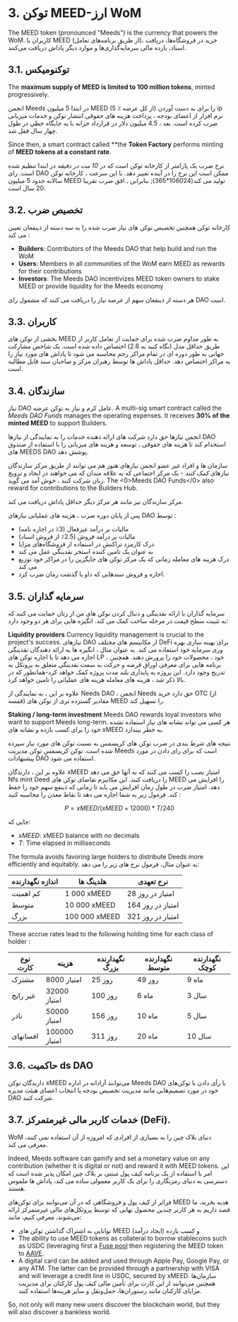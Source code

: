 # 3. توکن MEED-ارز WoM

The MEED token (pronounced "Meeds") is the currency that powers the WoM. کاربران با MEED (از طریق برنامه‌های تعامل)، خرید در فروشگاه‌ها، دریافت اسناد، بازده مالی سرمایه‌گذاری‌ها و موارد دیگر پاداش دریافت می‌کنند.

## 3.1. توکنومیکس

The **maximum supply of MEED is limited to 100 million tokens**, minted progressively.

انجمن Meeds در ابتدا 5 میلیون MEED (5 ٪ از کل عرضه) را برای به دست آوردن ip نرم افزار از اعضای بودجه ، پرداخت هزینه های حقوقی انتشار توکن و خدمات میزبانی ضرب کرده است. بعد ، 4.5 ميليون دلار در قرارداد خزانه با يه جايگاه خطي در طول چهار سال قفل شد.

Since then, a smart contract called **the __Token Factory__ performs minting of **MEED tokens at a constant rate**.

نرخ ضرب یک پارامتر از کارخانه توکن است که در *10 مت در دقیقه* در ابتدا تنظیم شده است. رای DAO ممکن است این نرخ را در آینده تغییر دهد. با این سرعت ، کارخانه توکن سالانه حدود 5 میلیون MEED تولید می کند(10*60*24*365); بنابراین ، افق ضرب تقریبا 20 سال است.

## 3.2. تخصیص ضرب

کارخانه توکن همچنین تخصیص توکن های نیاز ضرب شده را به سه دسته از ذینفعان تعیین می کند :

- **Builders**: Contributors of the Meeds DAO that help build and run the WoM
- **Users**: Members in all communities of the WoM earn MEED as rewards for their contributions
- **Investors**: The Meeds DAO incentivizes MEED token owners to stake MEED or provide liquidity for the Meeds economy

هر دسته از ذینفعان سهم از عرضه نیاز را دریافت می کنند که مشمول رای DAO است.

## 3.3. کاربران

بخشی از توکن های MEED به طور مداوم ضرب شده برای حمایت از تعامل کاربر از طریق حداقل مدل (نگاه کنید به 2.6) اختصاص داده شده است. یک شاخص مشارکت جهانی به طور دوره ای در تمام مراکز رحم محاسبه می شود تا پاداش های مورد نیاز را به مراکز اختصاص دهد. حداقل پاداش ها توسط رهبران مرکز و صاحبان سند قابل مطالبه است.

## 3.4. سازندگان

نیاز DAO عامل کرم و نیاز به توکن عرضه. A multi-sig smart contract called the _Meeds DAO Funds_ manages the operating expenses. It receives **30% of the minted MEED** to support Builders.

انجمن نیازها حق دارد شرکت های ارائه دهنده خدمات را به نمایندگی از نیازها DAO استخدام کند تا هزینه های حقوقی ، توسعه و هزینه های میزبانی را با استفاده از صندوق های MEEDS DAO پوشش دهد.

سازمان ها و افراد غیر عضو انجمن نیازهای هنوز هم می توانند از طریق مرکز سازندگان نیازهای _کمک کنند_ - یک مرکز اجتماعی که به علاقه مندان که می خواهند در ایجاد و ترویج زنان شرکت کنند ، خوش آمد می گوید. The <0>Meeds DAO Funds</0> also reward for contributions to the Builders Hub.

مرکز سازندگان نیز مانند هر مرکز دیگر حداقل پاداش دریافت می کند.

پس از پایان دوره ضرب ، هزینه های عملیاتی نیازهای DAO توسط :

- مالیات بر درآمد غیرفعال (3٪ در اجاره نامه)
- مالیات بر درآمد فروش (2.5٪ از فروش اسناد)
- درک کارمزد تراکنش در استفاده از فروشگاه‌های مزایا
- به عنوان یک تامین کننده استخر نقدینگی عمل می کند
- درک هزینه های معامله زمانی که یک مرکز توکن های جایگزین را در مراکز خود توزیع می کند
- اجاره و فروش سندهایی که داو با گذشت زمان ضرب کرد.


## 3.5. سرمایه گذاران

سرمایه گذاران با ارائه نقدینگی و دنبال کردن توکن های من از زنان حمایت می کنند که به تثبیت سطح قیمت در مرحله ساخت کمک می کند. انگیزه هایی برای هر دو وجود دارد:

**Liquidity providers** Currency liquidity management is crucial to the project's success. نیازهای DAO از مکانیسم های مختلف DeFi برای بهینه سازی بهره وری سرمایه خود استفاده می کند. به عنوان مثال ، انگیزه ها به ارائه دهندگان نقدینگی اجازه می دهد تا با اجاره توکن های LP خود ، محصولات خود را پرورش دهند. همچنین ، برنامه هایی برای معرفی اوراق قرضه و حرکت به سمت نقدینگی متعلق به پروتکل به تدریج وجود دارد. این پروژه به پایداری بلند مدت پروژه کمک خواهد کرد-همانطور که در بالا ذکر شد ، هزینه های معامله هزینه های عملیاتی را تامین خواهد کرد.

علاوه بر این ، به نمایندگی از Needs DAO ، انجمن Needs حق دارد خرید OTC (از قفسه) مقادیر گسترده تری از توکن های MEED را تسهیل کند.

**Staking / long-term investment** Meeds DAO rewards loyal investors who want to support Meeds long-term. هر کسی می تواند نشانه های نیاز استفاده نشده خود را برای کسب بازده و نشانه های xMEED به خطر بیندازد.

نتیجه های شرط بندی در ضرب توکن های کریسمس به نسبت توکن های مورد نیاز سپرده شده است. توکن کریسمس توکن مدیریت Meeds است که برای رای دادن در مورد پیشنهادات DAO استفاده می شود.

علاوه بر این ، دارندگان xMEED امتیاز نصب را کسب می کنند که به آنها حق می دهد Nfs mint Deed را دریافت کنند. این مکانیزم تقاضای توکن های MEED را افزایش می دهد. امتیاز ضرب در طول زمان افزایش می یابد تا زمانی که ذینفع سهم خود را حفظ کند. فرمول زیر به شما اجازه می دهد تا نقاط معدن را محاسبه کنید :

 $$ P = xMEED / (xMEED + 12000) * T / 240 $$

 جایی که:

- $xMEED$: xMEED balance  with no decimals
- $T$: Time elapsed in milliseconds

The formula avoids favoring large holders to distribute Deeds more efficiently and equitably. به عنوان مثال، فرمول نرخ های زیر را می دهد:

| **اندازه نگهدارنده** | **هلدینگ ها** | **نرخ تعهدی**     |
| -------------------- | ------------- | ----------------- |
| کم اهمیت             | 1 000 xMEED   | 28 امتیاز در روز  |
| متوسط                | 10 000 xMEED  | 164 امتیاز در روز |
| بزرگ                 | 100 000 xMEED | 321 امتیاز در روز |


These accrue rates lead to the following holding time for each class of holder :

| **نوع کارت** | **هزینه**     | **نگهدارنده بزرگ** | **نگهدارنده متوسط** | **نگهدارنده کوچک** |
| ------------ | ------------- | ------------------ | ------------------- | ------------------ |
| مشترک        | 8000 امتیاز   | 25 روز             | 49 روز              | 9 ماه              |
| غیر رایج     | 32000 امتیاز  | 100 روز            | 6 ماه               | 3 سال              |
| نادر         | 50000 امتیاز  | 156 روز            | 10 ماه              | 5 سال              |
| افسانهای     | 100000 امتیاز | 311 روز            | 20 ماه              | 10 سال             |

## 3.6. حاکمیت ds DAO

دارندگان توکن xMEED می‌توانند آزادانه در اداره Meeds DAO با رأی دادن با توکن‌های خود در مورد تصمیم‌هایی مانند مدیریت تخصیص بودجه یا انتخاب اعضای هیئت مدیره DAO شرکت کنند.

## 3.7. خدمات کاربر مالی غیرمتمرکز (DeFi).

WoM دنیای بلاک چین را به بسیاری از افرادی که امروزه از آن استفاده نمی کنند، معرفی می کند.

Indeed, Meeds software can gamify and set a monetary value on any contribution (whether it is digital or not) and reward it with MEED tokens. این امر با استفاده از یک برنامه کیف پول مبتنی بر بلاک چین امکان پذیر شده است که دسترسی به دنیای رمزنگاری را برای یک کاربر معمولی ساده می کند، پاداش ها ملموس هستند.

فراتر از کیف پول و فروشگاهی که در آن می‌توانند برای توکن‌های MEED هدیه بخرند، ما قصد داریم به هر کاربر چندین محصول نهایی که توسط پروتکل‌های مالی غیرمتمرکز ارائه می‌شوند، معرفی کنیم، مانند:

- توانایی به اشتراک گذاشتن توکن های MEED و کسب بازده (ایجاد درآمد)
- The ability to use MEED tokens as collateral to borrow stablecoins such as USDC (leveraging first a [Fuse pool](https://app.rari.capital/fuse) then registering the MEED token to [AAVE](https://aave.com/).
- A digital card can be added and used through Apple Pay, Google Pay, or any ATM. The latter can be provided through a partnership with VISA and will leverage a credit line in USDC, secured by xMEED. سازمان‌ها همچنین می‌توانند از این کارت برای تأمین مالی کیف پول کارکنان برای مدیریت مزایای کارکنان مانند رستوران‌ها، حمل‌ونقل و سایر هزینه‌ها استفاده کنند.

So, not only will many new users discover the blockchain world, but they will also discover a bankless world.

 

